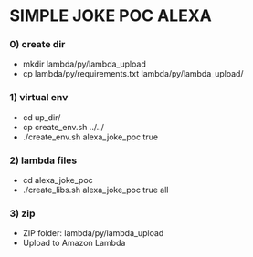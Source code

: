 # SIMPLE JOKE POC ALEXA 

### 0) create dir
- mkdir lambda/py/lambda_upload
- cp lambda/py/requirements.txt  lambda/py/lambda_upload/

### 1) virtual env
- cd up_dir/
- cp create_env.sh ../../
- ./create_env.sh alexa_joke_poc true

### 2) lambda files
- cd alexa_joke_poc
- ./create_libs.sh alexa_joke_poc true all

### 3) zip
- ZIP folder: lambda/py/lambda_upload
- Upload to Amazon Lambda

